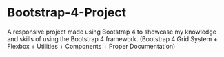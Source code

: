 # Bootstrap-4-Project

A responsive project made using Bootstrap 4 to showcase my knowledge and skills of using the Bootstrap 4 framework. (Bootstrap 4 Grid System + Flexbox + Utilities + Components + Proper Documentation)
